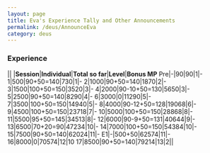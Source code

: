 ```yaml
---
layout: page
title: Eva's Experience Tally and Other Announcements
permalink: /deus/AnnounceEva
category: deus
---
```

### Experience

|| |__Session__|__Individual__|__Total so far__|__Level__|__Bonus MP__
Pre|-|90|90|1|-
1|500|90+50=140|730|1|-
2|1000|90+50=140|1870|2|-
3|1500|100+50=150|3520|3|-
4|2000|90-10+50=130|5650|3|-
5|2500|90+50=140|8290|4|-
6|3000|0|11290|5|-
7|3500|100+50=150|14940|5|-
8|4000|90-12+50=128|19068|6|-
9|4500|100+50=150|23718|7|-
10|5000|100+50=150|28868|8|-
11|5500|95+50=145|34513|8|-
12|6000|90-9+50=131|40644|9|-
13|6500|70+20=90|47234|10|-
14|7000|100+50=150|54384|10|-
15|7500|90+50=140|62024|11|-
E1|-|500+50|62574|11|-
16|8000|0|70574|12|10
17|8500|90+50=140|79214|13|2||
